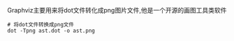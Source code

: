 Graphviz主要用来将dot文件转化成png图片文件,他是一个开源的画图工具类软件

```shell
# 将dot文件转换成png文件
dot -Tpng ast.dot -o ast.png
```

